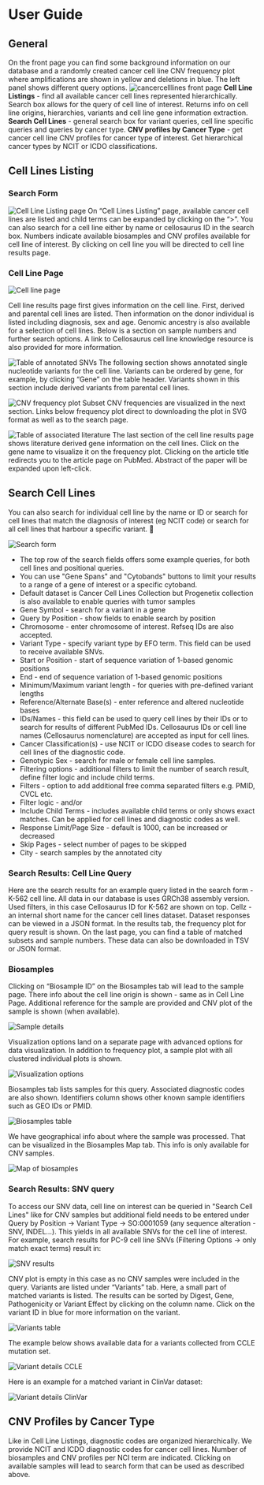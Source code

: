 # User Guide

## General

On the front page you can find some background information on our database and a randomly created cancer cell line CNV frequency plot where amplifications are shown in yellow and deletions in blue. The left panel shows different query options.
![cancercelllines front page](front.png)
**Cell Line Listings** - find all available cancer cell lines represented hierarchically. Search box allows for the query of cell line of interest. Returns info on cell line origins, hierarchies, variants and cell line gene information extraction.
**Search Cell Lines** - general search box for variant queries, cell line specific queries and queries by cancer type.
**CNV profiles by Cancer Type** - get cancer cell line CNV profiles for cancer type of interest. Get hierarchical cancer types by NCIT or ICDO classifications.

## Cell Lines Listing

### Search Form

![Cell Line Listing page](cl-listing-search.png)
On “Cell Lines Listing” page, available cancer cell lines are listed and child terms can be expanded by clicking on the “>”. You can also search for a cell line either by name or cellosaurus ID in the search box. Numbers indicate available biosamples and CNV profiles available for cell line of interest. By clicking on cell line you will be directed to cell line results page.

### Cell Line Page

![Cell line page](cl-page.png)

Cell line results page first gives information on the cell line. First, derived and parental cell lines are listed. Then information on the donor individual is listed including diagnosis, sex and age. Genomic ancestry is also available for a selection of cell lines. Below is a section on sample numbers and further search options. A link to Cellosaurus cell line knowledge resource is also provided for more information.

![Table of annotated SNVs](annotated-vars.png)
The following section shows annotated single nucleotide variants for the cell line. Variants can be ordered by gene, for example, by clicking “Gene” on the table header. Variants shown in this section include derived variants from parental cell lines.

![CNV frequency plot](cnv-plot.png)
Subset CNV frequencies are visualized in the next section. Links below frequency plot direct to downloading the plot in SVG format as well as to the search page.

![Table of associated literature](lit-table.png)
The last section of the cell line results page shows literature derived gene information on the cell lines. Click on the gene name to visualize it on the frequency plot. Clicking on the article title redirects you to the article page on PubMed. Abstract of the paper will be expanded upon left-click.

## Search Cell Lines

You can also search for individual cell line by the name or ID or search for cell lines that match the diagnosis of interest (eg NCIT code) or search for all cell lines that harbour a specific variant. 

![Search form](search-form.png)

- The top row of the search fields offers some example queries, for both cell lines and positional queries.
- You can use "Gene Spans" and "Cytobands" buttons to limit your results to a range of a gene of interest or a specific cytoband.
- Default dataset is Cancer Cell Lines Collection but Progenetix collection is also available to enable queries with tumor samples
- Gene Symbol - search for a variant in a gene
- Query by Position - show fields to enable search by position
- Chromosome - enter chromosome of interest. Refseq IDs are also accepted.
- Variant Type - specify variant type by EFO term. This field can be used to receive available SNVs.
- Start or Position - start of sequence variation of 1-based genomic positions
- End - end of sequence variation of 1-based genomic positions
- Minimum/Maximum variant length - for queries with pre-defined variant lengths
- Reference/Alternate Base(s) - enter reference and altered nucleotide bases
- IDs/Names - this field can be used to query cell lines by their IDs or to search for results of different PubMed IDs. Cellosaurus IDs or cell line names (Cellosaurus nomenclature) are accepted as input for cell lines.
- Cancer Classification(s) - use NCIT or ICDO disease codes to search for cell lines of the diagnostic code.
- Genotypic Sex - search for male or female cell line samples.
- Filtering options - additional filters to limit the number of search result, define filter logic and include child terms.
- Filters - option to add additional free comma separated filters e.g. PMID, CVCL etc.
- Filter logic - and/or
- Include Child Terms - includes available child terms or only shows exact matches. Can be applied for cell lines and diagnostic codes as well.
- Response Limit/Page Size - default is 1000, can be increased or decreased
- Skip Pages - select number of pages to be skipped
- City - search samples by the annotated city

### Search Results: Cell Line Query

Here are the search results for an example query listed in the search form - K-562 cell line. All data in our database is uses GRCh38 assembly version. Used filters, in this case Cellosaurus ID for K-562 are shown on top. Cellz - an internal short name for the cancer cell lines dataset. Dataset responses can be viewed in a JSON format. In the results tab, the frequency plot for query result is shown. On the last page, you can find a table of matched subsets and sample numbers. These data can also be downloaded in TSV or JSON format.

### Biosamples

Clicking on “Biosample ID” on the Biosamples tab will lead to the sample page. There info about the cell line origin is shown - same as in Cell Line Page. Additional reference for the sample are provided and CNV plot of the sample is shown (when available).

![Sample details](sample-details.png)

Visualization options land on a separate page with advanced options for data visualization. In addition to frequency plot, a sample plot with all clustered individual plots is shown.

![Visualization options](visual.png)

Biosamples tab lists samples for this query. Associated diagnostic codes are also shown. Identifiers column shows other known sample identifiers such as GEO IDs or PMID.

![Biosamples table](img.png)

We have geographical info about where the sample was processed. That can be visualized in the Biosamples Map tab. This info is only available for CNV samples.

![Map of biosamples](map.png)

### Search Results: SNV query

To access our SNV data, cell line on interest can be queried in "Search Cell Lines" like for CNV samples but additional field needs to be entered under Query by Position -> Variant Type -> SO:0001059 (any sequence alteration - SNV, INDEL…). This yields in all available SNVs for the cell line of interest. For example, search results for PC-9 cell line SNVs (Filtering Options -> only match exact terms) result in:

![SNV results](img_2.png)

CNV plot is empty in this case as no CNV samples were included in the query. Variants are listed under “Variants” tab. Here, a small part of matched variants is listed. The results can be sorted by Digest, Gene, Pathogenicity or Variant Effect by clicking on the column name. Click on the variant ID in blue for more information on the variant.

![Variants table](img_3.png)

The example below shows available data for a variants collected from CCLE mutation set.

![Variant details CCLE](img_4.png)

Here is an example for a matched variant in ClinVar dataset:

![Variant details ClinVar](img_5.png)

## CNV Profiles by Cancer Type

Like in Cell Line Listings, diagnostic codes are organized hierarchically. We provide NCIT and ICDO diagnostic codes for cancer cell lines. Number of biosamples and CNV profiles per NCI term are indicated.  Clicking on available samples will lead to search form that can be used as described above.